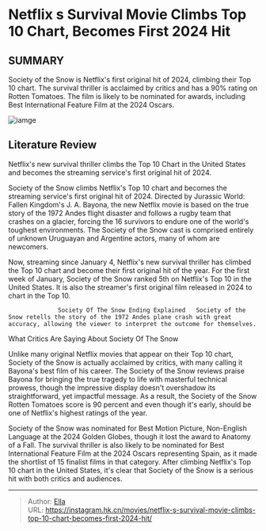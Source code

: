 # Netflix s Survival Movie Climbs Top 10 Chart, Becomes First 2024 Hit


## SUMMARY 



  Society of the Snow is Netflix&#39;s first original hit of 2024, climbing their Top 10 chart.   The survival thriller is acclaimed by critics and has a 90% rating on Rotten Tomatoes.   The film is likely to be nominated for awards, including Best International Feature Film at the 2024 Oscars.  

![iamge](https://static1.srcdn.com/wordpress/wp-content/uploads/2023/12/two-men-embrace-and-cheer-at-the-sky-in-society-of-the-snow.jpg)

## Literature Review

Netflix&#39;s new survival thriller climbs the Top 10 Chart in the United States and becomes the streaming service&#39;s first original hit of 2024.




Society of the Snow climbs Netflix&#39;s Top 10 chart and becomes the streaming service&#39;s first original hit of 2024. Directed by Jurassic World: Fallen Kingdom&#39;s J. A. Bayona, the new Netflix movie is based on the true story of the 1972 Andes flight disaster and follows a rugby team that crashes on a glacier, forcing the 16 survivors to endure one of the world&#39;s toughest environments. The Society of the Snow cast is comprised entirely of unknown Uruguayan and Argentine actors, many of whom are newcomers.




Now, streaming since January 4, Netflix&#39;s new survival thriller has climbed the Top 10 chart and become their first original hit of the year. For the first week of January, Society of the Snow ranked 5th on Netflix&#39;s Top 10 in the United States. It is also the streamer&#39;s first original film released in 2024 to chart in the Top 10.

                  Society Of The Snow Ending Explained   Society of the Snow retells the story of the 1972 Andes plane crash with great accuracy, allowing the viewer to interpret the outcome for themselves.   


 What Critics Are Saying About Society Of The Snow 
          

Unlike many original Netflix movies that appear on their Top 10 chart, Society of the Snow is actually acclaimed by critics, with many calling it Bayona&#39;s best film of his career. The Society of the Snow reviews praise Bayona for bringing the true tragedy to life with masterful technical prowess, though the impressive display doesn&#39;t overshadow its straightforward, yet impactful message. As a result, the Society of the Snow Rotten Tomatoes score is 90 percent and even though it&#39;s early, should be one of Netflix&#39;s highest ratings of the year.




Society of the Snow was nominated for Best Motion Picture, Non-English Language at the 2024 Golden Globes, though it lost the award to Anatomy of a Fall. The survival thriller is also likely to be nominated for Best International Feature Film at the 2024 Oscars representing Spain, as it made the shortlist of 15 finalist films in that category. After climbing Netflix&#39;s Top 10 chart in the United States, it&#39;s clear that Society of the Snow is a serious hit with both critics and audiences.



---

> Author: [Ella](https://instagram.hk.cn/)  
> URL: https://instagram.hk.cn/movies/netflix-s-survival-movie-climbs-top-10-chart-becomes-first-2024-hit/  

